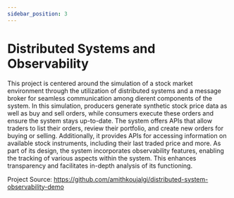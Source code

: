 ```yaml
---
sidebar_position: 3
---
```


# Distributed Systems and Observability

This project is centered around the simulation of a stock market environment through the utilization of distributed
systems and a message broker for seamless communication among dierent components of the system. In this simulation,
producers generate synthetic stock price data as well as buy and sell orders, while consumers execute these orders and
ensure the system stays up-to-date.
The system offers APIs that allow traders to list their orders, review their portfolio, and create new orders for buying
or selling. Additionally, it provides APIs for accessing information on available stock instruments, including their
last traded price and more.
As part of its design, the system incorporates observability features, enabling the tracking of various aspects within
the system. This enhances transparency and facilitates in-depth analysis of its functioning.

Project Source: https://github.com/amithkoujalgi/distributed-system-observability-demo